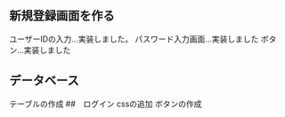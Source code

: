 ## 新規登録画面を作る
ユーザーIDの入力...実装しました。
パスワード入力画面...実装しました
ボタン...実装しました
## データベース
テーブルの作成
##　ログイン
cssの追加
ボタンの作成